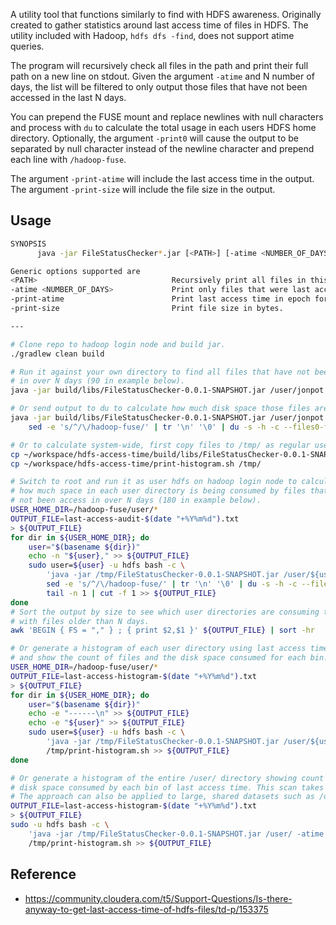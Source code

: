 A utility tool that functions similarly to find with HDFS awareness. Originally created to gather statistics around last access time of files in HDFS. The utility included with Hadoop, `hdfs dfs -find`, does not support atime queries.

The program will recursively check all files in the path and print their full path on a new line on stdout. Given  the argument `-atime` and N number of days, the list will be filtered to only output those files that have not been accessed in the last N days. 

You can prepend the FUSE mount and replace newlines with null characters and process with `du` to calculate the total usage in each users HDFS home directory. Optionally, the argument `-print0` will cause the output to be separated by null character instead of the newline character and prepend each line with `/hadoop-fuse`.

The argument `-print-atime` will include the last access time in the output. The argument `-print-size` will include the file size in the output.

## Usage

```bash
SYNOPSIS
      java -jar FileStatusChecker*.jar [<PATH>] [-atime <NUMBER_OF_DAYS>] [-print-atime]

Generic options supported are
<PATH>                              Recursively print all files in this path.
-atime <NUMBER_OF_DAYS>             Print only files that were last accessed more than N number days ago.
-print-atime                        Print last access time in epoch format.
-print-size                         Print file size in bytes.

---

# Clone repo to hadoop login node and build jar.
./gradlew clean build

# Run it against your own directory to find all files that have not been accessed
# in over N days (90 in example below).
java -jar build/libs/FileStatusChecker-0.0.1-SNAPSHOT.jar /user/jonpot -atime 90

# Or send output to du to calculate how much disk space those files are consuming.
java -jar build/libs/FileStatusChecker-0.0.1-SNAPSHOT.jar /user/jonpot -atime 90 | \
    sed -e 's/^/\/hadoop-fuse/' | tr '\n' '\0' | du -s -h -c --files0-from=-

# Or to calculate system-wide, first copy files to /tmp/ as regular user.
cp ~/workspace/hdfs-access-time/build/libs/FileStatusChecker-0.0.1-SNAPSHOT.jar /tmp/
cp ~/workspace/hdfs-access-time/print-histogram.sh /tmp/

# Switch to root and run it as user hdfs on hadoop login node to calculate
# how much space in each user directory is being consumed by files that have
# not been access in over N days (180 in example below).
USER_HOME_DIR=/hadoop-fuse/user/*
OUTPUT_FILE=last-access-audit-$(date "+%Y%m%d").txt
> ${OUTPUT_FILE}
for dir in ${USER_HOME_DIR}; do
    user="$(basename ${dir})"
    echo -n "${user}," >> ${OUTPUT_FILE}
    sudo user=${user} -u hdfs bash -c \
        'java -jar /tmp/FileStatusChecker-0.0.1-SNAPSHOT.jar /user/${user} -atime 180' | \
        sed -e 's/^/\/hadoop-fuse/' | tr '\n' '\0' | du -s -h -c --files0-from=- | \
        tail -n 1 | cut -f 1 >> ${OUTPUT_FILE}
done
# Sort the output by size to see which user directories are consuming the most space
# with files older than N days.
awk 'BEGIN { FS = "," } ; { print $2,$1 }' ${OUTPUT_FILE} | sort -hr

# Or generate a histogram of each user directory using last access time to create bins
# and show the count of files and the disk space consumed for each bin.
USER_HOME_DIR=/hadoop-fuse/user/*
OUTPUT_FILE=last-access-histogram-$(date "+%Y%m%d").txt
> ${OUTPUT_FILE}
for dir in ${USER_HOME_DIR}; do
    user="$(basename ${dir})"
    echo -e "------\n" >> ${OUTPUT_FILE}
    echo -e "${user}" >> ${OUTPUT_FILE}
    sudo user=${user} -u hdfs bash -c \
        'java -jar /tmp/FileStatusChecker-0.0.1-SNAPSHOT.jar /user/${user} -atime 0 -print-atime -print-size' | \
        /tmp/print-histogram.sh >> ${OUTPUT_FILE}
done

# Or generate a histogram of the entire /user/ directory showing count of files and
# disk space consumed by each bin of last access time. This scan takes 1.5 hours.
# The approach can also be applied to large, shared datasets such as /data/twitter/decahose/.
OUTPUT_FILE=last-access-histogram-$(date "+%Y%m%d").txt
> ${OUTPUT_FILE}
sudo -u hdfs bash -c \
    'java -jar /tmp/FileStatusChecker-0.0.1-SNAPSHOT.jar /user/ -atime 0 -print-atime -print-size' | \
    /tmp/print-histogram.sh >> ${OUTPUT_FILE}
```
## Reference

- https://community.cloudera.com/t5/Support-Questions/Is-there-anyway-to-get-last-access-time-of-hdfs-files/td-p/153375
